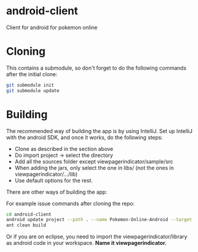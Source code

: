 android-client
==============

Client for android for pokemon online

Cloning
========

This contains a submodule, so don't forget to do the following commands after the initial clone:
```sh
git submodule init
git submodule update
```

Building
========

The recommended way of building the app is by using IntelliJ. Set up IntelliJ
with the android SDK, and once it works, do the following steps:
- Clone as described in the section above
- Do import project -> select the directory
- Add all the sources folder except viewpagerindicator/sample/src
- When adding the jars, only select the one in libs/ (not the ones in viewpagerindicator/.../lib)
- Use default options for the rest.

There are other ways of building the app:

For example issue commands after cloning the repo:

```sh
cd android-client
android update project --path . --name Pokemon-Online-Android --target 17
ant clean build
```

Or if you are on eclipse, you need to import the viewpagerindicator/library as android code in your workspace. 
**Name it viewpagerindicator.** 

[1]: https://github.com/coyotte508/Android-ViewPagerIndicator
